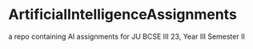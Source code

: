 # ArtificialIntelligenceAssignments
a repo containing AI assignments for JU BCSE III 23, Year III Semester II
